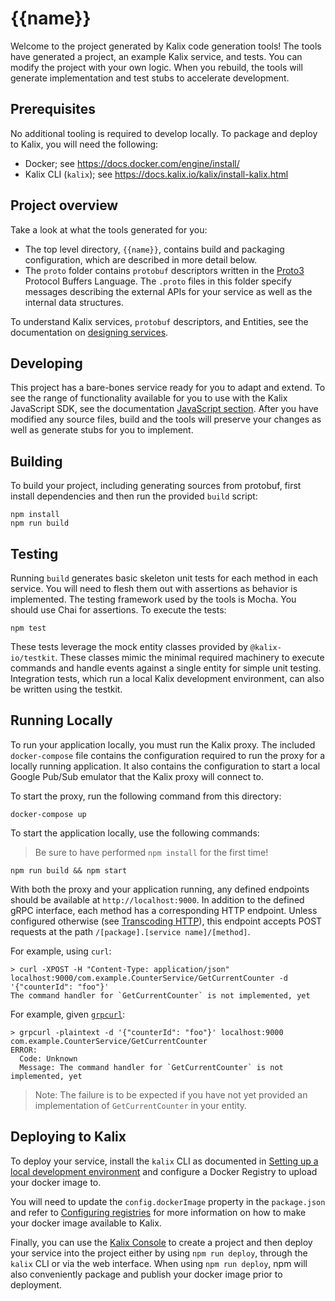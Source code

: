 # {{name}}

Welcome to the project generated by Kalix code generation tools! The tools have generated a project,
an example Kalix service, and tests. You can modify the project with your own logic. When you
rebuild, the tools will generate implementation and test stubs to accelerate development.

## Prerequisites

No additional tooling is required to develop locally. To package and deploy to Kalix, you will need
the following:

- Docker; see https://docs.docker.com/engine/install/
- Kalix CLI (`kalix`); see https://docs.kalix.io/kalix/install-kalix.html

## Project overview

Take a look at what the tools generated for you:

- The top level directory, `{{name}}`, contains build and packaging configuration, which are
  described in more detail below.
- The `proto` folder contains `protobuf` descriptors written in the
  [Proto3](https://developers.google.com/protocol-buffers/docs/proto3) Protocol Buffers Language.
  The `.proto` files in this folder specify messages describing the external APIs for your service
  as well as the internal data structures.

To understand Kalix services, `protobuf` descriptors, and Entities, see the documentation on
[designing services](https://docs.kalix.io/designing/index.html).

## Developing

This project has a bare-bones service ready for you to adapt and extend. To see the range of
functionality available for you to use with the Kalix JavaScript SDK, see the documentation
[JavaScript section](https://docs.kalix.io/javascript/index.html). After you have modified any
source files, build and the tools will preserve your changes as well as generate stubs for you to
implement.

## Building

To build your project, including generating sources from protobuf, first install dependencies and
then run the provided `build` script:

```
npm install
npm run build
```

## Testing

Running `build` generates basic skeleton unit tests for each method in each service. You will need
to flesh them out with assertions as behavior is implemented. The testing framework used by the
tools is Mocha. You should use Chai for assertions. To execute the tests:

```
npm test
```

These tests leverage the mock entity classes provided by `@kalix-io/testkit`. These classes mimic
the minimal required machinery to execute commands and handle events against a single entity for
simple unit testing. Integration tests, which run a local Kalix development environment, can also be
written using the testkit.

## Running Locally

To run your application locally, you must run the Kalix proxy. The included `docker-compose` file
contains the configuration required to run the proxy for a locally running application. It also
contains the configuration to start a local Google Pub/Sub emulator that the Kalix proxy will
connect to.

To start the proxy, run the following command from this directory:

```
docker-compose up
```

To start the application locally, use the following commands:

> Be sure to have performed `npm install` for the first time!

```
npm run build && npm start
```

With both the proxy and your application running, any defined endpoints should be available at
`http://localhost:9000`. In addition to the defined gRPC interface, each method has a corresponding
HTTP endpoint. Unless configured otherwise (see [Transcoding
HTTP](https://docs.kalix.io/javascript/proto.html#_transcoding_http)), this endpoint accepts POST
requests at the path `/[package].[service name]/[method]`.

For example, using `curl`:

```
> curl -XPOST -H "Content-Type: application/json" localhost:9000/com.example.CounterService/GetCurrentCounter -d '{"counterId": "foo"}'
The command handler for `GetCurrentCounter` is not implemented, yet
```

For example, given [`grpcurl`](https://github.com/fullstorydev/grpcurl):

```
> grpcurl -plaintext -d '{"counterId": "foo"}' localhost:9000 com.example.CounterService/GetCurrentCounter
ERROR:
  Code: Unknown
  Message: The command handler for `GetCurrentCounter` is not implemented, yet
```

> Note: The failure is to be expected if you have not yet provided an implementation of
> `GetCurrentCounter` in your entity.

## Deploying to Kalix

To deploy your service, install the `kalix` CLI as documented in [Setting up a local development
environment](https://docs.kalix.io/getting-started/set-up-development-env.html) and configure a
Docker Registry to upload your docker image to.

You will need to update the `config.dockerImage` property in the `package.json` and refer to
[Configuring registries](https://docs.kalix.io/projects/container-registries.html) for more
information on how to make your docker image available to Kalix.

Finally, you can use the [Kalix Console](https://console.kalix.io) to create a project and then
deploy your service into the project either by using `npm run deploy`, through the `kalix` CLI or
via the web interface. When using `npm run deploy`, npm will also conveniently package and publish
your docker image prior to deployment.
